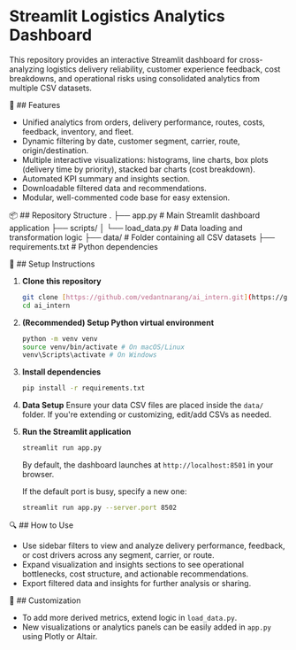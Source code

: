 # Streamlit Logistics Analytics Dashboard

This repository provides an interactive Streamlit dashboard for cross-analyzing logistics delivery reliability, customer experience feedback, cost breakdowns, and operational risks using consolidated analytics from multiple CSV datasets.

🚀 ## Features
* Unified analytics from orders, delivery performance, routes, costs, feedback, inventory, and fleet.
* Dynamic filtering by date, customer segment, carrier, route, origin/destination.
* Multiple interactive visualizations: histograms, line charts, box plots (delivery time by priority), stacked bar charts (cost breakdown).
* Automated KPI summary and insights section.
* Downloadable filtered data and recommendations.
* Modular, well-commented code base for easy extension.

📦 ## Repository Structure
.
├── app.py # Main Streamlit dashboard application
├── scripts/
│   └── load_data.py # Data loading and transformation logic
├── data/ # Folder containing all CSV datasets
├── requirements.txt # Python dependencies

📓 ## Setup Instructions

1.  **Clone this repository**
    ```bash
    git clone [https://github.com/vedantnarang/ai_intern.git](https://github.com/vedantnarang/ai_intern.git)
    cd ai_intern
    ```

2.  **(Recommended) Setup Python virtual environment**
    ```bash
    python -m venv venv
    source venv/bin/activate # On macOS/Linux
    venv\Scripts\activate # On Windows
    ```

3.  **Install dependencies**
    ```bash
    pip install -r requirements.txt
    ```

4.  **Data Setup**
    Ensure your data CSV files are placed inside the `data/` folder. If you're extending or customizing, edit/add CSVs as needed.

5.  **Run the Streamlit application**
    ```bash
    streamlit run app.py
    ```
    By default, the dashboard launches at `http://localhost:8501` in your browser.

    If the default port is busy, specify a new one:
    ```bash
    streamlit run app.py --server.port 8502
    ```

🔍 ## How to Use
* Use sidebar filters to view and analyze delivery performance, feedback, or cost drivers across any segment, carrier, or route.
* Expand visualization and insights sections to see operational bottlenecks, cost structure, and actionable recommendations.
* Export filtered data and insights for further analysis or sharing.

📝 ## Customization
* To add more derived metrics, extend logic in `load_data.py`.
* New visualizations or analytics panels can be easily added in `app.py` using Plotly or Altair.
